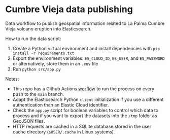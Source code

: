 # Cumbre Vieja data publishing

Data workflow to publish geospatial information related to La Palma Cumbre Vieja volcano eruption into Elasticsearch.

How to run the data script:

1. Create a Python virtual environment and install dependencies with `pip install -r requirements.txt`
2. Export the environment variables: `ES_CLOUD_ID`, `ES_USER`, and `ES_PASSWORD` or alternatively, store them in an `.env` file
3. Run `python src/app.py`

Notes:

* This repo has a Github Actions [worflow](https://github.com/jsanz/cumbre-vieja/blob/main/.github/workflows/python-app.yml) to run the process on every push to the `main` branch.
* Adapt the Elasticsearch Python `client` initialization if you use a different authentication than an Elastic Cloud identifier.
* Check the `app.py` script for boolean variables to control which data to process and if you want to export the datasets into the `/tmp` folder as GeoJSON files.
* HTTP requests are cached in a SQLite database stored in the user cache directory (`$USER/.cache` in Linux systems).
